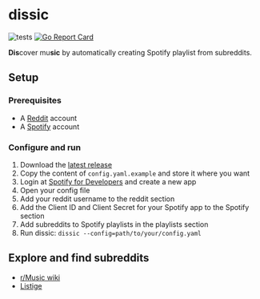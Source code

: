 # dissic

![tests](https://github.com/engvik/dissic/workflows/test/badge.svg)
[![Go Report Card](https://goreportcard.com/badge/github.com/engvik/dissic)](https://goreportcard.com/report/github.com/engvik/dissic)

**Dis**cover mu**sic** by automatically creating Spotify playlist from subreddits.

## Setup

### Prerequisites

* A [Reddit](https://www.reddit.com) account
* A [Spotify](https://www.spotify.com) account

### Configure and run

1) Download the [latest release](https://github.com/engvik/dissic/releases)
2) Copy the content of `config.yaml.example` and store it where you want
3) Login at [Spotify for Developers](https://developer.spotify.com/my-applications/) and create a new app
4) Open your config file
5) Add your reddit username to the reddit section
6) Add the Client ID and Client Secret for your Spotify app to the Spotify section
7) Add subreddits to Spotify playlists in the playlists section
8) Run dissic: `dissic --config=path/to/your/config.yaml`

## Explore and find subreddits

* [r/Music wiki](https://www.reddit.com/r/Music/wiki/musicsubreddits)
* [Listige](https://www.listige.com/)

